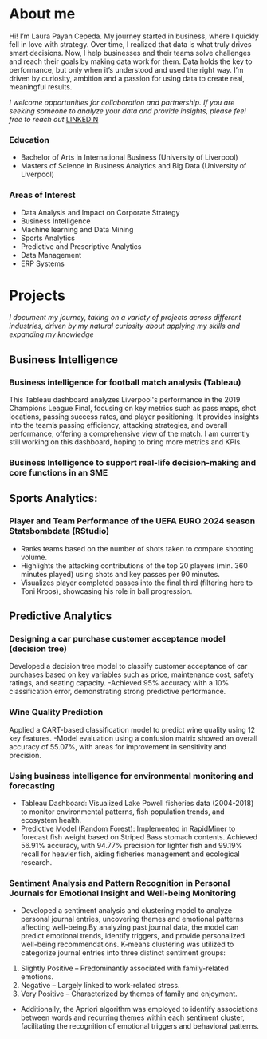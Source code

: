 # About me 
Hi! I’m Laura Payan Cepeda. My journey started in business, where I quickly fell in love with strategy. Over time, I realized that data is what truly drives smart decisions. Now, I help businesses and their teams solve challenges and reach their goals by making data work for them. Data holds the key to performance, but only when it’s understood and used the right way. I’m driven by curiosity, ambition and a passion for using data to create real, meaningful results. 

*I welcome opportunities for collaboration and partnership. If you are seeking someone to analyze your data and provide insights, please feel free to reach out* [LINKEDIN](www.linkedin.com/in/laura-payan-cepeda/) 

### Education 
- Bachelor of Arts in International Business (University of Liverpool)
- Masters of Science in Business Analytics and Big Data (University of Liverpool) 

### Areas of Interest 
- Data Analysis and Impact on Corporate Strategy 
- Business Intelligence 
- Machine learning and Data Mining 
- Sports Analytics 
- Predictive and Prescriptive Analytics
- Data Management
- ERP Systems


# Projects 

*I document my journey, taking on a variety of projects across different industries, driven by my natural curiosity about applying my skills and expanding my knowledge*

## Business Intelligence

### Business intelligence for football match analysis (Tableau)
This Tableau dashboard analyzes Liverpool's performance in the 2019 Champions League Final, focusing on key metrics such as pass maps, shot locations, passing success rates, and player positioning. It provides insights into the team’s passing efficiency, attacking strategies, and overall performance, offering a comprehensive view of the match. I am currently still working on this dashboard, hoping to bring more metrics and KPIs.  

### Business Intelligence to support real-life decision-making and core functions in an SME


## Sports Analytics: 

### Player and Team Performance of the UEFA EURO 2024 season Statsbombdata (RStudio)
- Ranks teams based on the number of shots taken to compare shooting volume.
- Highlights the attacking contributions of the top 20 players (min. 360 minutes played) using shots and key passes per 90 minutes.
- Visualizes player completed passes into the final third (filtering here to Toni Kroos), showcasing his role in ball progression.

## Predictive Analytics 

### Designing a car purchase customer acceptance model (decision tree)
Developed a decision tree model to classify customer acceptance of car purchases based on key variables such as price, maintenance cost, safety ratings, and seating capacity.
-Achieved 95% accuracy with a 10% classification error, demonstrating strong predictive performance.

### Wine Quality Prediction 
Applied a CART-based classification model to predict wine quality using 12 key features.
-Model evaluation using a confusion matrix showed an overall accuracy of 55.07%, with areas for improvement in sensitivity and precision.

### Using business intelligence for environmental monitoring and forecasting 
- Tableau Dashboard: Visualized Lake Powell fisheries data (2004-2018) to monitor environmental patterns, fish population trends, and ecosystem health.
- Predictive Model (Random Forest): Implemented in RapidMiner to forecast fish weight based on Striped Bass stomach contents. Achieved 56.91% accuracy, with 94.77% precision for lighter fish and 99.19% recall for heavier fish, aiding fisheries management and ecological research.

 ### Sentiment Analysis and Pattern Recognition in Personal Journals for Emotional Insight and Well-being Monitoring
- Developed a sentiment analysis and clustering model to analyze personal journal entries, uncovering themes and emotional patterns affecting well-being.By analyzing past journal data, the model can predict emotional trends, identify triggers, and provide personalized well-being recommendations. 
K-means clustering was utilized to categorize journal entries into three distinct sentiment groups:
1. Slightly Positive – Predominantly associated with family-related emotions.
2. Negative – Largely linked to work-related stress.
3. Very Positive – Characterized by themes of family and enjoyment.
- Additionally, the Apriori algorithm was employed to identify associations between words and recurring themes within each sentiment cluster, facilitating the recognition of emotional triggers and behavioral patterns. 


